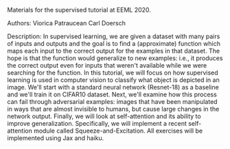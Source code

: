 Materials for the supervised tutorial at EEML 2020.

Authors:
Viorica Patraucean
Carl Doersch

Description:
In supervised learning, we are given a dataset with many pairs of inputs and outputs and the goal is to find a (approximate) function which maps each input to the correct output for the examples in that dataset. The hope is that the function would generalize to new examples: i.e., it produces the correct output even for inputs that weren't available while we were searching for the function. In this tutorial, we will focus on how supervised learning is used in computer vision to classify what object is depicted in an image. We'll start with a standard neural network (Resnet-18) as a baseline and we'll train it on CIFAR10 dataset. Next, we'll examine how this process can fail through adversarial examples: images that have been manipulated in ways that are almost invisible to humans, but cause large changes in the network output. Finally, we will look at self-attention and its ability to improve generalization. Specifically, we will implement a recent self-attention module called Squeeze-and-Excitation. All exercises will be implemented using Jax and haiku.
